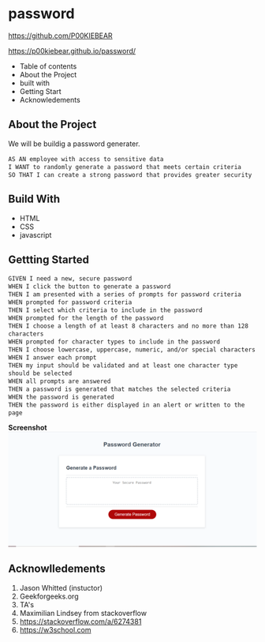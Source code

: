 # password
https://github.com/P00KIEBEAR

https://p00kiebear.github.io/password/

* Table of contents
* About the Project
* built with
* Getting Start
* Acknowledements

## About the Project

We will be buildig a password generater.  
```
AS AN employee with access to sensitive data
I WANT to randomly generate a password that meets certain criteria
SO THAT I can create a strong password that provides greater security
```
## Build With

- HTML
- CSS
- javascript


## Gettting Started
```
GIVEN I need a new, secure password
WHEN I click the button to generate a password
THEN I am presented with a series of prompts for password criteria
WHEN prompted for password criteria
THEN I select which criteria to include in the password
WHEN prompted for the length of the password
THEN I choose a length of at least 8 characters and no more than 128 characters
WHEN prompted for character types to include in the password
THEN I choose lowercase, uppercase, numeric, and/or special characters
WHEN I answer each prompt
THEN my input should be validated and at least one character type should be selected
WHEN all prompts are answered
THEN a password is generated that matches the selected criteria
WHEN the password is generated
THEN the password is either displayed in an alert or written to the page
```

**Screenshot**
<img src="Screenshot 2020-10-10 185006.png">


## Acknowlledements
1. Jason Whitted (instuctor)
2. Geekforgeeks.org
3. TA's
4. Maximilian Lindsey from stackoverflow
5. https://stackoverflow.com/a/6274381
6. https://w3school.com